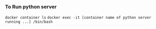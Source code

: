 ### To Run python server
`docker container ls`
`docker exec -it [container name of python server running ...] /bin/bash`
